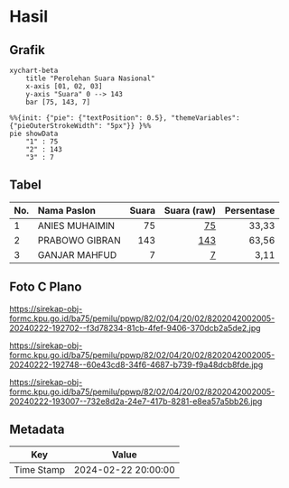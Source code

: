 # Hasil

## Grafik

```mermaid
xychart-beta
    title "Perolehan Suara Nasional"
    x-axis [01, 02, 03]
    y-axis "Suara" 0 --> 143
    bar [75, 143, 7]
```

```mermaid
%%{init: {"pie": {"textPosition": 0.5}, "themeVariables": {"pieOuterStrokeWidth": "5px"}} }%%
pie showData
    "1" : 75
    "2" : 143
    "3" : 7
```

## Tabel

| No. | Nama Paslon    | Suara | Suara (raw) | Persentase |
|:--- |:-------------- | -----:| -----------:| ----------:|
| 1   | ANIES MUHAIMIN | 75    | [75][p-1]   | 33,33      |
| 2   | PRABOWO GIBRAN | 143   | [143][p-2]  | 63,56      |
| 3   | GANJAR MAHFUD  | 7     | [7][p-3]    | 3,11       |


[p-1]: https://github.com/gigit-pemilu/pemilu-2024/blob/main/pilpres/hitung-suara/sub/82-maluku-utara/sub/02-halmahera-tengah/sub/04-weda-utara/sub/2002-sagea/sub/005-tps/sub/paslon-1.txt
[p-2]: https://github.com/gigit-pemilu/pemilu-2024/blob/main/pilpres/hitung-suara/sub/82-maluku-utara/sub/02-halmahera-tengah/sub/04-weda-utara/sub/2002-sagea/sub/005-tps/sub/paslon-2.txt
[p-3]: https://github.com/gigit-pemilu/pemilu-2024/blob/main/pilpres/hitung-suara/sub/82-maluku-utara/sub/02-halmahera-tengah/sub/04-weda-utara/sub/2002-sagea/sub/005-tps/sub/paslon-3.txt

## Foto C Plano

https://sirekap-obj-formc.kpu.go.id/ba75/pemilu/ppwp/82/02/04/20/02/8202042002005-20240222-192702--f3d78234-81cb-4fef-9406-370dcb2a5de2.jpg

https://sirekap-obj-formc.kpu.go.id/ba75/pemilu/ppwp/82/02/04/20/02/8202042002005-20240222-192748--60e43cd8-34f6-4687-b739-f9a48dcb8fde.jpg

https://sirekap-obj-formc.kpu.go.id/ba75/pemilu/ppwp/82/02/04/20/02/8202042002005-20240222-193007--732e8d2a-24e7-417b-8281-e8ea57a5bb26.jpg


## Metadata

| Key        | Value               |
| ---------- | ------------------- |
| Time Stamp | 2024-02-22 20:00:00 |



